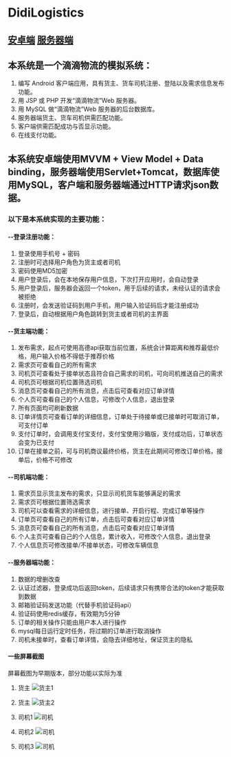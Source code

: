 # DidiLogistics

## [安卓端](https://github.com/87803/DidiLogistics) [服务器端](https://github.com/87803/DidiLogistics-serve)

## 本系统是一个滴滴物流的模拟系统：

1. 编写 Android 客户端应用，具有货主、货车司机注册、登陆以及需求信息发布功能。
2. 用 JSP 或 PHP 开发“滴滴物流”Web 服务器。
3. 用 MySQL 做“滴滴物流”Web 服务器的后台数据库。
4. 服务器端货主、货车司机供需匹配功能。
5. 客户端供需匹配成功与否显示功能。
6. 在线支付功能。

## 本系统安卓端使用MVVM + View Model + Data binding，服务器端使用Servlet+Tomcat，数据库使用MySQL，客户端和服务器端通过HTTP请求json数据。

### 以下是本系统实现的主要功能：

#### --登录注册功能：

1. 登录使用手机号 + 密码
2. 注册时可选择用户角色为货主或者司机
3. 密码使用MD5加密
4. 用户登录后，会在本地保存用户信息，下次打开应用时，会自动登录
5. 用户登录后，服务器会返回一个token，用于后续的请求，未经认证的请求会被拒绝
6. 注册时，会发送验证码到用户手机，用户输入验证码后才能注册成功
7. 登录后，自动根据用户角色跳转到货主或者司机的主界面

#### --货主端功能：

1. 发布需求，起点可使用高德api获取当前位置，系统会计算距离和推荐最低价格，用户输入价格不得低于推荐价格
2. 需求页可查看自己的所有需求
3. 司机页可查看处于接单状态且符合自己需求的司机，可向司机推送自己的需求
4. 司机页可根据司机位置筛选司机
5. 消息页可查看自己的所有消息，点击后可查看对应订单详情
6. 个人页可查看自己的个人信息，可修改个人信息，退出登录
7. 所有页面均可刷新数据
8. 订单详情页可查看订单的详细信息，订单处于待接单或已接单时可取消订单，可支付订单
9. 支付订单时，会调用支付宝支付，支付宝使用沙箱版，支付成功后，订单状态会变为已支付
10. 订单在接单之前，可与司机商议最终价格，货主在此期间可修改订单价格，接单后，价格不可修改

#### --司机端功能：

1. 需求页显示货主发布的需求，只显示司机货车能够满足的需求
2. 需求页可根据位置筛选需求
3. 司机可以查看需求的详细信息，进行接单、开启行程、完成订单等操作
4. 订单页可查看自己的所有订单，点击后可查看对应订单详情
5. 消息页可查看自己的所有消息，点击后可查看对应订单详情
6. 个人主页可查看自己的个人信息，累计收入，可修改个人信息，退出登录
7. 个人信息页可修改接单/不接单状态，可修改车辆信息

#### --服务器端功能：

1. 数据的增删改查
2. 认证过滤器，登录成功后返回token，后续请求只有携带合法的token才能获取到数据
3. 邮箱验证码发送功能（代替手机验证码api）
4. 验证码使用redis缓存，有效期为5分钟
5. 订单的相关操作只能由用户本人进行操作
6. mysql每日运行定时任务，将过期的订单进行取消操作
7. 司机未接单时，查看订单详情，会隐去详细地址，保证货主的隐私

#### 一些屏幕截图

屏幕截图为早期版本，部分功能以实际为准

1. 货主
   ![货主1](app/src/ScreenShot/user1.jpg)

2. 货主
   ![货主2](app/src/ScreenShot/user2.jpg)

3. 司机1
   ![司机](app/src/ScreenShot/driver1.jpg)

4. 司机2
   ![司机](app/src/ScreenShot/driver2.jpg)

5. 司机3
   ![司机](app/src/ScreenShot/driver3.jpg)